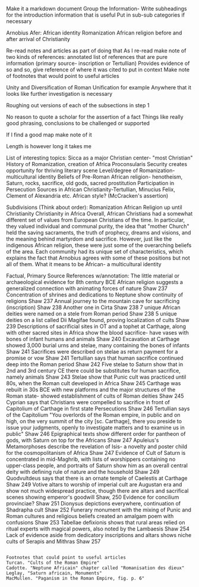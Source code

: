 Make it a markdown document
Group the Information- Write subheadings for the introduction information that is useful
Put in sub-sub categories if necessary

Arnobius Afer: African identity
  Romanization
  African religion before and after arrival of Christianity


Re-read notes and articles as part of doing that
As I re-read make note of two kinds of references:
annotated list of references that are pure information (primary source- inscription or Tertullian)
  Provides evidence of so and so, give reference of where it was cited to put in context
Make note of footnotes that would point to useful articles

Unity and Diversification of Roman Unification for example
Anywhere that it looks like further investigation is necessary

Roughing out versions of each of the subsections in step 1

No reason to quote a scholar for the assertion of a fact
Things like really good phrasing, conclusions to be challenged or supported

If I find a good map make note of it

Length is however long it takes me

List of interesting topics:
Sicca as a major Christian center- "most Christian"
History of Romanization, creation of Africa Proconsularis
Security creates opportunity for thriving literary scene
Level/degree of Romanization- multicultural identity
Beliefs of Pre-Roman African religion- henotheism, Saturn, rocks, sacrifice, old gods, sacred prostitution
Participation in Persecution
Sources in African Christianity-Tertullian, Minucius Felix, Clement of Alexandria etc.
African style? (McCracken's assertion)

Subdivisions (Think about order):
Romanization
African Religion up until Christianity
Christianity in Africa
    Overall, African Christians had a somewhat different set of values from European Christians of the time. In particular, they valued individual and communal purity, the idea that "mother Church" held the saving sacraments, the truth of prophecy, dreams and visions, and the meaning behind martyrdom and sacrifice. However, just like the indigenous African religion, these were just some of the overarching beliefs of the area. Each community had its unique set of characteristics, which explains the fact that Arnobius agrees with some of these positions but not all of them.
What it means to be African- a multicultural identity

Factual, Primary Source References w/annotation:
The little material or archaeological evidence for 8th century BCE African religion suggests a generalized connection with animating forces of nature Shaw 237
Concentration of shrines and dedications to Neptune show continuity of religions Shaw 237
Annual journey to the mountain cave for sacrificing (inscription) Shaw 238
  Another one in Cirta Shaw 238
7 unique African deities were named on a stele from Roman period Shaw 238
5 unique deities on a list called Dii Magifae found, proving localization of cults Shaw 239
Descriptions of sacrificial sites in OT and a tophet at Carthage, along with other sacred sites in Africa show the blood sacrifice- have vases with bones of infant humans and animals Shaw 240
Excavation at Carthage showed 3,000 burial urns and stelae, many containing the bones of infants Shaw 241
Sacrifices were described on stelae as return payment for a promise or vow Shaw 241
Tertullian says that human sacrifice continued deep into the Roman period Shaw 242
Five stelae to Saturn show that in 2nd and 3rd century CE there could be substitutes for human sacrifice, namely animals Shaw 243
Stelae show that Punic cult was practiced until 80s, when the Roman cult developed in Africa Shaw 245
Carthage was rebuilt in 30s BCE with new platforms and the major structures of the Roman state- showed establishment of cults of Roman deities Shaw 245
Cyprian says that Christians were compelled to sacrifice in front of Capitolium of Carthage in first state Persecutions Shaw 246
Tertullian says of the Capitolium "You overlords of the Roman empire, in public and on high, on the very summit of the city [sc. Carthage], there you preside to issue your judgments, openly to investigate matters and to examine us in public" Shaw 246
Epigraphical texts show different order for pantheon of gods, with Saturn on top for the Africans Shaw 247
Apuleius's Metamorphoses describe the revelation of Isis- a novelty and poster child for the cosmopolitanism of Africa Shaw 247
Evidence of Cult of Saturn is concentrated in mid-Maghrib, with lists of worshippers containing no upper-class people, and portraits of Saturn show him as an overall central deity with defining rule of nature and the household Shaw 249
Quodvultdeus says that there is an ornate temple of Caelestis at Carthage Shaw 249
Votive altars to worship of imperial cult are Augustan era and show not much widespread practice, though there are altars and sacrifical scenes showing emperor's goodwill Shaw, 250
Evidence for concilium provinciae? Shaw 251
Dionysus depictions everywhere, continuation of Shadrapha cult Shaw 252
Funerary monument with the mixing of Punic and Roman cultures and religious beliefs created an amalgam poem with confusions Shaw 253
Tabellae defixionis shows that rural areas relied on ritual experts with magical powers, also noted by the Lambaesis Shaw 254
Lack of evidence aside from dedicatory inscriptions and altars shows niche cults of Serapis and Mithras Shaw 257




```

Footnotes that could point to useful articles
Turcan. "Cults of the Roman Empire"
Cadotte. "Neptune Africain" chapter called "Romanisation des dieux"
Leglay, "Saturn africain, Monuments"
MacMullen. "Paganism in the Roman Empire, fig. p. 6"

